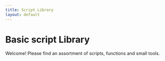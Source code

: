 ```yaml
---
title: Script Library
layout: default
---
```


# Basic script Library

Welcome! Please find an assortment of scripts, functions and small tools.
